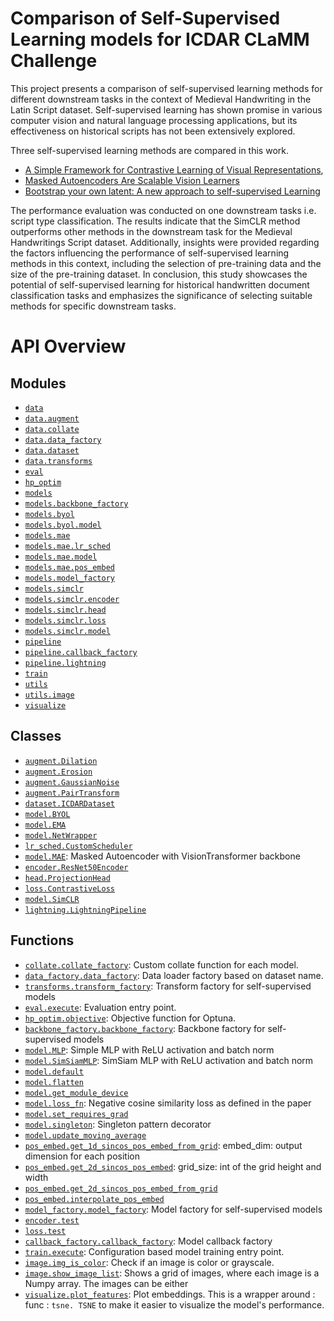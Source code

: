 <!-- markdownlint-disable -->
# Comparison of Self-Supervised Learning models for ICDAR CLaMM Challenge

This project presents a comparison of self-supervised learning methods
for different downstream tasks in the context of Medieval Handwriting in
the Latin Script dataset. Self-supervised learning has shown promise in
various computer vision and natural language processing applications,
but its effectiveness on historical scripts has not been extensively
explored. 


Three self-supervised learning methods are compared in this work.
* [A Simple Framework for Contrastive Learning of Visual Representations](https://arxiv.org/abs/2002.05709), 
* [Masked Autoencoders Are Scalable Vision Learners](https://arxiv.org/abs/2111.06377)
* [Bootstrap your own latent: A new approach to self-supervised Learning](https://arxiv.org/abs/2006.07733)


The performance evaluation was
conducted on one downstream tasks i.e. script type classification. The
results indicate that the SimCLR method outperforms other methods in the
downstream task for the Medieval Handwritings Script dataset.
Additionally, insights were provided regarding the factors influencing
the performance of self-supervised learning methods in this context,
including the selection of pre-training data and the size of the
pre-training dataset. In conclusion, this study showcases the potential
of self-supervised learning for historical handwritten document
classification tasks and emphasizes the significance of selecting
suitable methods for specific downstream tasks.

# API Overview

## Modules

- [`data`](./docs/markdown-api/data.md#module-data)
- [`data.augment`](./docs/markdown-api/data.augment.md#module-dataaugment)
- [`data.collate`](./docs/markdown-api/data.collate.md#module-datacollate)
- [`data.data_factory`](./docs/markdown-api/data.data_factory.md#module-datadata_factory)
- [`data.dataset`](./docs/markdown-api/data.dataset.md#module-datadataset)
- [`data.transforms`](./docs/markdown-api/data.transforms.md#module-datatransforms)
- [`eval`](./docs/markdown-api/eval.md#module-eval)
- [`hp_optim`](./docs/markdown-api/hp_optim.md#module-hp_optim)
- [`models`](./docs/markdown-api/models.md#module-models)
- [`models.backbone_factory`](./docs/markdown-api/models.backbone_factory.md#module-modelsbackbone_factory)
- [`models.byol`](./docs/markdown-api/models.byol.md#module-modelsbyol)
- [`models.byol.model`](./docs/markdown-api/models.byol.model.md#module-modelsbyolmodel)
- [`models.mae`](./docs/markdown-api/models.mae.md#module-modelsmae)
- [`models.mae.lr_sched`](./docs/markdown-api/models.mae.lr_sched.md#module-modelsmaelr_sched)
- [`models.mae.model`](./docs/markdown-api/models.mae.model.md#module-modelsmaemodel)
- [`models.mae.pos_embed`](./docs/markdown-api/models.mae.pos_embed.md#module-modelsmaepos_embed)
- [`models.model_factory`](./docs/markdown-api/models.model_factory.md#module-modelsmodel_factory)
- [`models.simclr`](./docs/markdown-api/models.simclr.md#module-modelssimclr)
- [`models.simclr.encoder`](./docs/markdown-api/models.simclr.encoder.md#module-modelssimclrencoder)
- [`models.simclr.head`](./docs/markdown-api/models.simclr.head.md#module-modelssimclrhead)
- [`models.simclr.loss`](./docs/markdown-api/models.simclr.loss.md#module-modelssimclrloss)
- [`models.simclr.model`](./docs/markdown-api/models.simclr.model.md#module-modelssimclrmodel)
- [`pipeline`](./docs/markdown-api/pipeline.md#module-pipeline)
- [`pipeline.callback_factory`](./docs/markdown-api/pipeline.callback_factory.md#module-pipelinecallback_factory)
- [`pipeline.lightning`](./docs/markdown-api/pipeline.lightning.md#module-pipelinelightning)
- [`train`](./docs/markdown-api/train.md#module-train)
- [`utils`](./docs/markdown-api/utils.md#module-utils)
- [`utils.image`](./docs/markdown-api/utils.image.md#module-utilsimage)
- [`visualize`](./docs/markdown-api/visualize.md#module-visualize)

## Classes

- [`augment.Dilation`](./docs/markdown-api/data.augment.md#class-dilation)
- [`augment.Erosion`](./docs/markdown-api/data.augment.md#class-erosion)
- [`augment.GaussianNoise`](./docs/markdown-api/data.augment.md#class-gaussiannoise)
- [`augment.PairTransform`](./docs/markdown-api/data.augment.md#class-pairtransform)
- [`dataset.ICDARDataset`](./docs/markdown-api/data.dataset.md#class-icdardataset)
- [`model.BYOL`](./docs/markdown-api/models.byol.model.md#class-byol)
- [`model.EMA`](./docs/markdown-api/models.byol.model.md#class-ema)
- [`model.NetWrapper`](./docs/markdown-api/models.byol.model.md#class-netwrapper)
- [`lr_sched.CustomScheduler`](./docs/markdown-api/models.mae.lr_sched.md#class-customscheduler)
- [`model.MAE`](./docs/markdown-api/models.mae.model.md#class-mae): Masked Autoencoder with VisionTransformer backbone
- [`encoder.ResNet50Encoder`](./docs/markdown-api/models.simclr.encoder.md#class-resnet50encoder)
- [`head.ProjectionHead`](./docs/markdown-api/models.simclr.head.md#class-projectionhead)
- [`loss.ContrastiveLoss`](./docs/markdown-api/models.simclr.loss.md#class-contrastiveloss)
- [`model.SimCLR`](./docs/markdown-api/models.simclr.model.md#class-simclr)
- [`lightning.LightningPipeline`](./docs/markdown-api/pipeline.lightning.md#class-lightningpipeline)

## Functions

- [`collate.collate_factory`](./docs/markdown-api/data.collate.md#function-collate_factory): Custom collate function for each model.
- [`data_factory.data_factory`](./docs/markdown-api/data.data_factory.md#function-data_factory): Data loader factory based on dataset name.
- [`transforms.transform_factory`](./docs/markdown-api/data.transforms.md#function-transform_factory): Transform factory for self-supervised models
- [`eval.execute`](./docs/markdown-api/eval.md#function-execute): Evaluation entry point.
- [`hp_optim.objective`](./docs/markdown-api/hp_optim.md#function-objective): Objective function for Optuna.
- [`backbone_factory.backbone_factory`](./docs/markdown-api/models.backbone_factory.md#function-backbone_factory): Backbone factory for self-supervised models
- [`model.MLP`](./docs/markdown-api/models.byol.model.md#function-mlp): Simple MLP with ReLU activation and batch norm
- [`model.SimSiamMLP`](./docs/markdown-api/models.byol.model.md#function-simsiammlp): SimSiam MLP with ReLU activation and batch norm
- [`model.default`](./docs/markdown-api/models.byol.model.md#function-default)
- [`model.flatten`](./docs/markdown-api/models.byol.model.md#function-flatten)
- [`model.get_module_device`](./docs/markdown-api/models.byol.model.md#function-get_module_device)
- [`model.loss_fn`](./docs/markdown-api/models.byol.model.md#function-loss_fn): Negative cosine similarity loss as defined in the paper
- [`model.set_requires_grad`](./docs/markdown-api/models.byol.model.md#function-set_requires_grad)
- [`model.singleton`](./docs/markdown-api/models.byol.model.md#function-singleton): Singleton pattern decorator
- [`model.update_moving_average`](./docs/markdown-api/models.byol.model.md#function-update_moving_average)
- [`pos_embed.get_1d_sincos_pos_embed_from_grid`](./docs/markdown-api/models.mae.pos_embed.md#function-get_1d_sincos_pos_embed_from_grid): embed_dim: output dimension for each position
- [`pos_embed.get_2d_sincos_pos_embed`](./docs/markdown-api/models.mae.pos_embed.md#function-get_2d_sincos_pos_embed): grid_size: int of the grid height and width
- [`pos_embed.get_2d_sincos_pos_embed_from_grid`](./docs/markdown-api/models.mae.pos_embed.md#function-get_2d_sincos_pos_embed_from_grid)
- [`pos_embed.interpolate_pos_embed`](./docs/markdown-api/models.mae.pos_embed.md#function-interpolate_pos_embed)
- [`model_factory.model_factory`](./docs/markdown-api/models.model_factory.md#function-model_factory): Model factory for self-supervised models
- [`encoder.test`](./docs/markdown-api/models.simclr.encoder.md#function-test)
- [`loss.test`](./docs/markdown-api/models.simclr.loss.md#function-test)
- [`callback_factory.callback_factory`](./docs/markdown-api/pipeline.callback_factory.md#function-callback_factory): Model callback factory
- [`train.execute`](./docs/markdown-api/train.md#function-execute): Configuration based model training entry point.
- [`image.img_is_color`](./docs/markdown-api/utils.image.md#function-img_is_color): Check if an image is color or grayscale.
- [`image.show_image_list`](./docs/markdown-api/utils.image.md#function-show_image_list): Shows a grid of images, where each image is a Numpy array. The images can be either
- [`visualize.plot_features`](./docs/markdown-api/visualize.md#function-plot_features): Plot embeddings. This is a wrapper around : func : ` tsne. TSNE ` to make it easier to visualize the model's performance.

